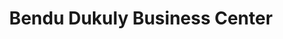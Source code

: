 ---
title: "Bendu Dukuly Business Center"
url: /monrovia/bendu-dukuly-business-center/
shop: general
---